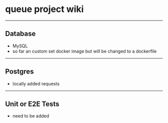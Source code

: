 # queue project wiki
---
## Database
- MySQL
- so far an custom set docker image but will be changed to a dockerfile
---
## Postgres
- locally added requests
---
## Unit or E2E Tests
- need to be added
